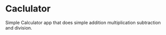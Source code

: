 # Caclulator
Simple Calculator app that does simple addition multiplication subtraction and division.
